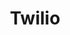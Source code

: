 ---
layout: sponsor-page
tags: sponsor
level: sponsor-support
title: Twilio
permalink: "/sponsors/twilio.html"
image: "/sponsors/images/twilio.png"
link: "http://www.twilio.com"
---